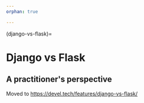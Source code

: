 ```yaml
---
orphan: true

---
```


(django-vs-flask)=

# Django vs Flask

## A practitioner's perspective

Moved to <https://devel.tech/features/django-vs-flask/>


